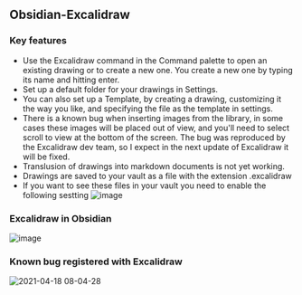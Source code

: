 ## Obsidian-Excalidraw

### Key features
- Use the Excalidraw command in the Command palette to open an existing drawing or to create a new one. You create a new one by typing its name and hitting enter.
- Set up a default folder for your drawings in Settings. 
- You can also set up a Template, by creating a drawing, customizing it the way you like, and specifying the file as the template in settings.
- There is a known bug when inserting images from the library, in some cases these images will be placed out of view, and you'll need to select scroll to view at the bottom of the screen. The bug was reproduced by the Excalidraw dev team, so I expect in the next update of Excalidraw it will be fixed.
- Translusion of drawings into markdown documents is not yet working.
- Drawings are saved to your vault as a file with the extension .excalidraw
- If you want to see these files in your vault you need to enable the following sestting
![image](https://user-images.githubusercontent.com/14358394/115161034-a5627400-a09b-11eb-83e7-b824e9a987de.png)

### Excalidraw in Obsidian
![image](https://user-images.githubusercontent.com/14358394/115124849-c5733400-9fc4-11eb-8e31-8f1f2e7379ce.png)


### Known bug registered with Excalidraw
![2021-04-18 08-04-28](https://user-images.githubusercontent.com/14358394/115161065-d773d600-a09b-11eb-9e49-783e77fd2b78.gif)
